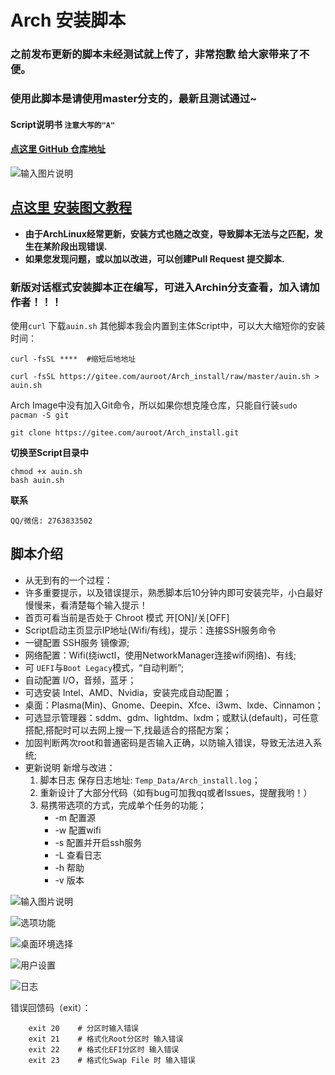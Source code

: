 # Arch 安装脚本

### 之前发布更新的脚本未经测试就上传了，非常抱歉 给大家带来了不便。
### 使用此脚本是请使用master分支的，最新且测试通过~

#### Script说明书 `注意大写的"A"`

#### [**点这里 GitHub 仓库地址**](https://github.com/BaSierL/Arch_install)

![输入图片说明](https://images.gitee.com/uploads/images/2020/1126/000802_cb4941f8_5700645.png "2020-11-25_23-58.png")

## [点这里 安装图文教程](https://blog.csdn.net/weixin_42871436/article/details/105126833)

- **由于ArchLinux经常更新，安装方式也随之改变，导致脚本无法与之匹配，发生在某阶段出现错误.**
- **如果您发现问题，或以加以改进，可以创建Pull Request 提交脚本.**

### **新版对话框式安装脚本正在编写，可进入Archin分支查看，加入请加作者！！！**


使用`curl` 下载`auin.sh` 其他脚本我会内置到主体Script中，可以大大缩短你的安装时间：

```Shell
curl -fsSL ****  #缩短后地地址
```

```Shell
curl -fsSL https://gitee.com/auroot/Arch_install/raw/master/auin.sh > auin.sh
```

Arch Image中没有加入Git命令，所以如果你想克隆仓库，只能自行装```sudo pacman -S git```

```Shell
git clone https://gitee.com/auroot/Arch_install.git
```

**切换至Script目录中**

```Shell
chmod +x auin.sh
bash auin.sh
```

**联系**

```
QQ/微信: 2763833502
```

## 脚本介绍

- 从无到有的一个过程：
- 许多重要提示，以及错误提示，熟悉脚本后10分钟内即可安装完毕，小白最好慢慢来，看清楚每个输入提示！
- 首页可看当前是否处于 Chroot 模式 开[ON]/关[OFF]
- Script启动主页显示IP地址(Wifi/有线)，提示：连接SSH服务命令
- 一键配置 SSH服务 镜像源;
- 网络配置：Wifi(绕iwctl，使用NetworkManager连接wifi网络)、有线;
- 可 ```UEFI```与```Boot Legacy```模式，“自动判断”;
- 自动配置 I/O，音频，蓝牙；
- 可选安装 Intel、AMD、Nvidia，安装完成自动配置；
- 桌面：Plasma(Min)、Gnome、Deepin、Xfce、i3wm、lxde、Cinnamon；
- 可选显示管理器：sddm、gdm、lightdm、lxdm；或默认(default)，可任意搭配,搭配时可以去网上搜一下,找最适合的搭配方案；
- 加固判断两次root和普通密码是否输入正确，以防输入错误，导致无法进入系统;
- 更新说明 新增与改进：
  1. 脚本日志 保存日志地址: ```Temp_Data/Arch_install.log```；
  2. 重新设计了大部分代码（如有bug可加我qq或者Issues，提醒我哟！）
  3. 易携带选项的方式，完成单个任务的功能；
     - -m   配置源
     - -w   配置wifi
     - -s    配置并开启ssh服务
     - -L    查看日志
     - -h    帮助
     - -v    版本

![输入图片说明](https://images.gitee.com/uploads/images/2020/0323/143132_e370a19e_5700645.jpeg)

![选项功能](https://images.gitee.com/uploads/images/2020/1126/001843_1b29a1bf_5700645.png "2020-11-26_00-18.png")

![桌面环境选择](https://images.gitee.com/uploads/images/2020/1126/000925_1b198084_5700645.png "d.png")

![用户设置](https://images.gitee.com/uploads/images/2020/1126/000943_b4e3c687_5700645.png "u.png")

![日志](https://images.gitee.com/uploads/images/2020/1126/000953_f01ce7fe_5700645.png "l.png")

错误回馈码（exit）：

```
    exit 20    # 分区时输入错误
    exit 21    # 格式化Root分区时 输入错误 
    exit 22    # 格式化EFI分区时 输入错误 
    exit 23    # 格式化Swap File 时 输入错误 
```
